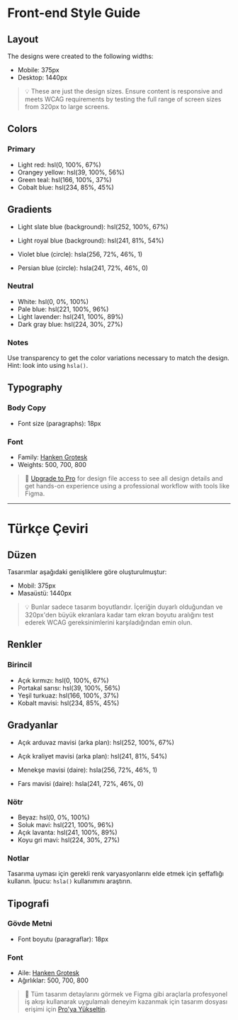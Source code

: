 # Front-end Style Guide

## Layout

The designs were created to the following widths:

- Mobile: 375px
- Desktop: 1440px

> 💡 These are just the design sizes. Ensure content is responsive and meets WCAG requirements by testing the full range of screen sizes from 320px to large screens.

## Colors

### Primary

- Light red: hsl(0, 100%, 67%)
- Orangey yellow: hsl(39, 100%, 56%)
- Green teal: hsl(166, 100%, 37%)
- Cobalt blue: hsl(234, 85%, 45%)

## Gradients

- Light slate blue (background): hsl(252, 100%, 67%)
- Light royal blue (background): hsl(241, 81%, 54%)

- Violet blue (circle): hsla(256, 72%, 46%, 1)
- Persian blue (circle): hsla(241, 72%, 46%, 0)



### Neutral

- White: hsl(0, 0%, 100%)
- Pale blue: hsl(221, 100%, 96%)
- Light lavender: hsl(241, 100%, 89%)
- Dark gray blue: hsl(224, 30%, 27%)

### Notes

Use transparency to get the color variations necessary to match the design. Hint: look into using `hsla()`.

## Typography

### Body Copy

- Font size (paragraphs): 18px

### Font

- Family: [Hanken Grotesk](https://fonts.google.com/specimen/Hanken+Grotesk)
- Weights: 500, 700, 800

> 💎 [Upgrade to Pro](https://www.frontendmentor.io/pro?ref=style-guide) for design file access to see all design details and get hands-on experience using a professional workflow with tools like Figma.

---

# Türkçe Çeviri

## Düzen

Tasarımlar aşağıdaki genişliklere göre oluşturulmuştur:

- Mobil: 375px
- Masaüstü: 1440px

> 💡 Bunlar sadece tasarım boyutlarıdır. İçeriğin duyarlı olduğundan ve 320px'den büyük ekranlara kadar tam ekran boyutu aralığını test ederek WCAG gereksinimlerini karşıladığından emin olun.

## Renkler

### Birincil

- Açık kırmızı: hsl(0, 100%, 67%)
- Portakal sarısı: hsl(39, 100%, 56%)
- Yeşil turkuaz: hsl(166, 100%, 37%)
- Kobalt mavisi: hsl(234, 85%, 45%)

## Gradyanlar

- Açık arduvaz mavisi (arka plan): hsl(252, 100%, 67%)
- Açık kraliyet mavisi (arka plan): hsl(241, 81%, 54%)

- Menekşe mavisi (daire): hsla(256, 72%, 46%, 1)
- Fars mavisi (daire): hsla(241, 72%, 46%, 0)

### Nötr

- Beyaz: hsl(0, 0%, 100%)
- Soluk mavi: hsl(221, 100%, 96%)
- Açık lavanta: hsl(241, 100%, 89%)
- Koyu gri mavi: hsl(224, 30%, 27%)

### Notlar

Tasarıma uyması için gerekli renk varyasyonlarını elde etmek için şeffaflığı kullanın. İpucu: `hsla()` kullanımını araştırın.

## Tipografi

### Gövde Metni

- Font boyutu (paragraflar): 18px

### Font

- Aile: [Hanken Grotesk](https://fonts.google.com/specimen/Hanken+Grotesk)
- Ağırlıklar: 500, 700, 800

> 💎 Tüm tasarım detaylarını görmek ve Figma gibi araçlarla profesyonel iş akışı kullanarak uygulamalı deneyim kazanmak için tasarım dosyası erişimi için [Pro'ya Yükseltin](https://www.frontendmentor.io/pro?ref=style-guide).
